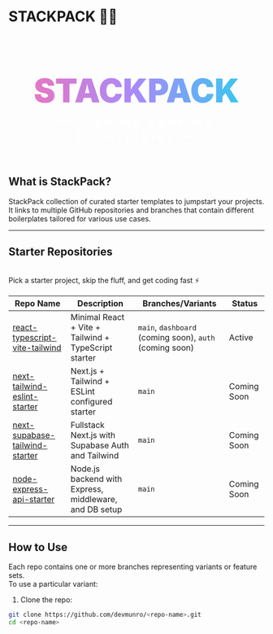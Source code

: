 # STACKPACK 🚀✨

<div align="center">

<h1 style="font-weight: 900; font-size: 4rem; background: linear-gradient(90deg, #f472b6, #a78bfa, #22d3ee); -webkit-background-clip: text; color: transparent; margin-bottom: 0.5rem;">
  STACKPACK
</h1>

<div style="font-weight: 700; font-size: 1.5rem; color: white; margin-bottom: 1rem; letter-spacing: 0.2em;">
  — Give me back my boilerplates —
</div>

<br>

</div>

## What is StackPack?

StackPack collection of curated starter templates to jumpstart your projects. It links to multiple GitHub repositories and branches that contain different boilerplates tailored for various use cases.

---

## Starter Repositories
<br>
  Pick a starter project, skip the fluff, and get coding fast ⚡

<br>

| Repo Name                            | Description                                                        | Branches/Variants          | Status       |
|------------------------------------|--------------------------------------------------------------------|---------------------------|--------------|
| [react-typescript-vite-tailwind](https://github.com/devmunro/react-typescript-vite-tailwind) | Minimal React + Vite + Tailwind + TypeScript starter                | `main`, `dashboard` (coming soon), `auth` (coming soon) | Active       |
| [next-tailwind-eslint-starter](https://github.com/devmunro/next-tailwind-eslint-starter)      | Next.js + Tailwind + ESLint configured starter                      | `main`                    | Coming Soon  |
| [next-supabase-tailwind-starter](https://github.com/devmunro/next-supabase-tailwind-starter)  | Fullstack Next.js with Supabase Auth and Tailwind                  | `main`                    | Coming Soon  |
| [node-express-api-starter](https://github.com/devmunro/node-express-api-starter)               | Node.js backend with Express, middleware, and DB setup             | `main`                    | Coming Soon  |

---

## How to Use

Each repo contains one or more branches representing variants or feature sets.  
To use a particular variant:

1. Clone the repo:

```bash
git clone https://github.com/devmunro/<repo-name>.git
cd <repo-name>
